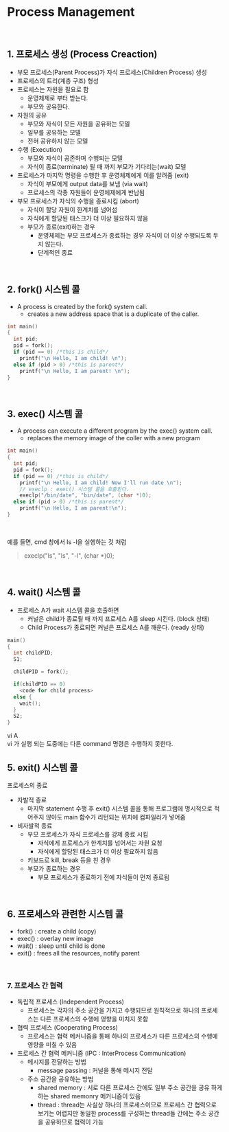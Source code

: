 
# Process Management
<br>

## 1. 프로세스 생성 (Process Creaction)
* 부모 프로세스(Parent Process)가 자식 프로세스(Children Process) 생성
* 프로세스의 트리(계층 구조) 형성
* 프로세스는 자원을 필요로 함
  * 운영체제로 부터 받는다.
  * 부모와 공유한다.
* 자원의 공유
  * 부모와 자식이 모든 자원을 공유하는 모델
  * 일부를 공유하는 모델
  * 전혀 공유하지 않는 모델
* 수행 (Execution)
  * 부모와 자식이 공존하며 수행되는 모델
  * 자식이 종료(terminate) 될 때 까지 부모가 기다리는(wait) 모델
* 프로세스가 마지막 명령을 수행한 후 운영체제에게 이를 알려줌 (exit)
  * 자식이 부모에게 output data를 보냄 (via wait)
  * 프로세스의 각종 자원들이 운영체제에게 반납됨
* 부모 프로세스가 자식의 수행을 종료시킴 (abort)
  * 자식이 할당 자원이 한계치를 넘어섬
  * 자식에게 할당된 태스크가 더 이상 필요하지 않음
  * 부모가 종료(exit)하는 경우
    * 운영체제는 부모 프로세스가 종료하는 경우 자식이 더 이상 수행되도록 두지 않는다.
    * 단계적인 종료
<br>

## 2. fork() 시스템 콜
* A process is created by the fork() system call.
  * creates a new address space that is a duplicate of the caller.

```C
int main()
{
  int pid;
  pid = fork();
  if (pid == 0) /*this is child*/
    printf("\n Hello, I am child! \n");
  else if (pid > 0) /*this is parent*/
    printf("\n Hello, I am parent! \n");
}
```
<br>


## 3. exec() 시스템 콜
* A process can execute a different program by the exec() system call.
  * replaces the memory image of the coller with a new program

```C
int main()
{
  int pid;
  pid = fork();
  if (pid == 0) /*this is child*/
    printf("\n Hello, I am child! Now I'll run date \n");
    // execlp : exec() 시스템 콜을 호출한다.
    execlp("/bin/date", "bin/date", (char *)0);
  else if (pid > 0) /*this is parent*/
    printf("\n Hello, I am parent!\n");
}
```
<br>

예를 들면, cmd 창에서 ls -l을 실행하는 것 처럼
> execlp("ls", "ls", "-l", (char *)0);
<br>

## 4. wait() 시스템 콜
* 프로세스 A가 wait 시스템 콜을 호출하면
  * 커널은 child가 종료될 때 까지 프로세스 A를 sleep 시킨다. (block 상태)
  * Child Process가 종료되면 커널은 프로세스 A를 깨운다. (ready 상태)

```C
main()
{
  int childPID;
  S1;

  childPID = fork();

  if(childPID == 0)
    <code for child process>
  else {
    wait();
  }
  S2;
}
```
vi A
<br>
vi 가 실행 되는 도중에는 다른 command 명령은 수행하지 못한다.
<br>


## 5. exit() 시스템 콜
프로세스의 종료
  * 자발적 종료
    * 마지막 statement 수행 후 exit() 시스템 콜을 통해 프로그램에 명시적으로 적어주지 않아도 main 함수가 리턴되는 위치에 컴파일러가 넣어줌
  * 비자발적 종료
    * 부모 프로세스가 자식 프로세스를 강제 종료 시킴
      * 자식에게 프로세스가 한계치를 넘어서는 자원 요청
      * 자식에게 할당된 태스크가 더 이상 필요하지 않음
    * 키보드로 kill, break 등을 친 경우
    * 부모가 종료하는 경우
      * 부모 프로세스가 종료하기 전에 자식들이 먼저 종료됨
<br>


## 6. 프로세스와 관련한 시스템 콜
* fork() : create a child (copy)
* exec() : overlay new image
* wait() : sleep until child is done
* exit() : frees all the resources, notify parent
<br>


### 7. 프로세스 간 협력
* 독립적 프로세스 (Independent Process)
  * 프로세스는 각자의 주소 공간을 가지고 수행되므로 원칙적으로 하나의 프로세스는 다른 프로세스의 수행에 영향을 미치지 못함
* 협력 프로세스 (Cooperating Process)
  * 프로세스는 협력 메커니즘을 통해 하나의 프로세스가 다른 프로세스의 수행에 영향을 미칠 수 있음
* 프로세스 간 협력 메커니즘 (IPC : InterProcess Communication)
  * 메시지를 전달하는 방법 
    * message passing : 커널을 통해 메시지 전달
  * 주소 공간을 공유하는 방법
    * shared memory : 서로 다른 프로세스 간에도 일부 주소 공간을 공유 하게 하는 shared memonry 메커니즘이 있음
    * thread : thread는 사실상 하나의 프로세스이므로 프로세스 간 협력으로 보기는 어렵지만 동일한 process를 구성하는 thread들 간에는 주소 공간을 공유하므로 협력이 가능

